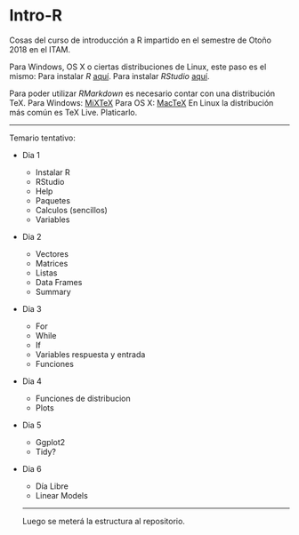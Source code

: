 # Intro-R
Cosas del curso de introducción a R impartido en el semestre de Otoño 2018 en el ITAM.

Para Windows, OS X o ciertas distribuciones de Linux, este paso es el mismo:
Para instalar *R* [aquí](https://cran.itam.mx/).
Para instalar *RStudio* [aquí](https://www.rstudio.com/products/rstudio/download/#download).

Para poder utilizar *RMarkdown* es necesario contar con una distribución TeX.
Para Windows: [MiXTeX](https://miktex.org/download)
Para OS X: [MacTeX](http://www.tug.org/mactex/downloading.html)
En Linux la distribución más común es TeX Live. Platicarlo.

---

Temario tentativo: 

- Dia 1
  * Instalar R 
  * RStudio
  * Help
  * Paquetes
  * Calculos (sencillos)
  * Variables
- Dia 2 
  * Vectores
  * Matrices
  * Listas
  * Data Frames 
  * Summary
- Dia 3
  * For
  * While
  * If
  * Variables respuesta y entrada
  * Funciones
- Dia 4
  * Funciones de distribucion
  * Plots
- Dia 5
  * Ggplot2
  * Tidy?
- Dia 6 
  * Día Libre 
  * Linear Models 
  
  ---
  
  Luego se meterá la estructura al repositorio.
